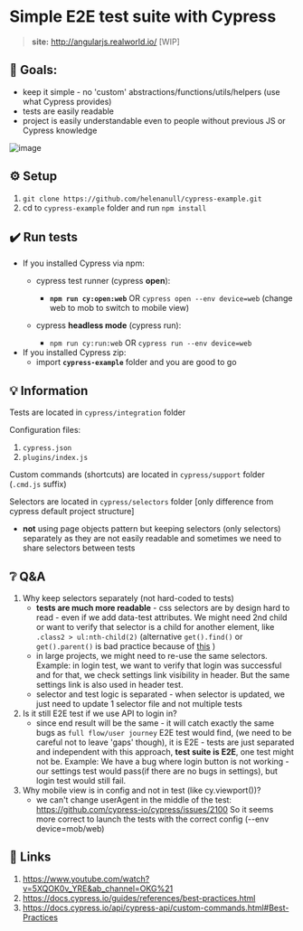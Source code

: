 # **Simple** E2E test suite with Cypress
> **site:** http://angularjs.realworld.io/ [WIP] 

## :goal_net: Goals:
- keep it simple - no 'custom' abstractions/functions/utils/helpers (use what Cypress provides)
- tests are easily readable
- project is easily understandable even to people without previous JS or Cypress knowledge

![image](https://user-images.githubusercontent.com/48861601/110022516-af6f2400-7d34-11eb-8b13-f21789331cb3.png)


## :gear: Setup

1. `git clone https://github.com/helenanull/cypress-example.git`
2. cd to `cypress-example` folder and run `npm install`


## :heavy_check_mark: Run tests

- If you installed Cypress via npm: 
    - cypress test runner (cypress __open__):
      - **`npm run cy:open:web`** OR `cypress open --env device=web` (change web to mob to switch to mobile view)
    
    - cypress __headless mode__ (cypress run):
      - `npm run cy:run:web` OR `cypress run --env device=web`
- If you installed Cypress zip:
    - import **`cypress-example`** folder and you are good to go

## :bulb: Information

Tests are located in `cypress/integration` folder

Configuration files:
1. `cypress.json`
2. `plugins/index.js`

Custom commands (shortcuts) are located in `cypress/support` folder (`.cmd.js` suffix)

Selectors are located in `cypress/selectors` folder [only difference from cypress default project structure]
- __not__ using page objects pattern but keeping selectors (only selectors) separately as they are not easily readable and sometimes we need to share selectors between tests


## :grey_question: Q&A
1. Why keep selectors separately (not hard-coded to tests)
    - **tests are much more readable** - css selectors are by design hard to read - even if we add data-test attributes. We might need 2nd child or want to verify that selector is a child for another element, like `.class2 > ul:nth-child(2)` (alternative `get().find()` or `get().parent()` is bad practice because of [this](https://docs.cypress.io/guides/core-concepts/retry-ability.html#Only-the-last-command-is-retried) )
    - in large projects, we might need to re-use the same selectors. Example: in login test, we want to verify that login was successful and for that, we check settings link visibility in header. But the same settings link is also used in header test.
    - selector and test logic is separated - when selector is updated, we just need to update 1 selector file and not multiple tests
2. Is it still E2E test if we use API to login in?
     - since end result will be the same - it will catch exactly the same bugs as `full flow/user journey` E2E test would find, (we need to be careful not to leave 'gaps' though), it is E2E - tests are just separated and independent with this approach, **test suite is E2E**, one test might not be. Example: We have a bug where login button is not working - our settings test would pass(if there are no bugs in settings), but login test would still fail.
4. Why mobile view is in config and not in test (like cy.viewport())?
    - we can't change userAgent in the middle of the test:
        https://github.com/cypress-io/cypress/issues/2100
        So it seems more correct to launch the tests with the correct config (--env device=mob/web)


## :link: Links

1. https://www.youtube.com/watch?v=5XQOK0v_YRE&ab_channel=OKG%21
2. https://docs.cypress.io/guides/references/best-practices.html
3. https://docs.cypress.io/api/cypress-api/custom-commands.html#Best-Practices
